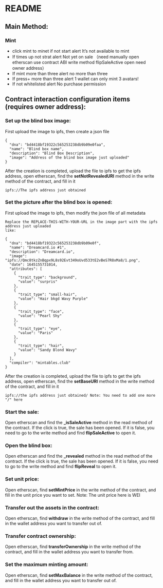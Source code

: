 # README

## Main Method:

### Mint

- click mint to minet if not start alert It’s not available to mint
- If times up not strat alert Not yet on sale （need manually open etherscan use contract ABI write method flipSaleActive open need owner address）
- If mint more than three alert no more than three
- If press+ more than three alert 1 wallet can only mint 3 avatars!
- If not whitelisted alert No purchase permission

## Contract interaction configuration items (requires owner address):

### Set up the blind box image:

First upload the image to ipfs, then create a json file

````
{
  "dna": "bd4418bf19322c565253238db9b09e0faa",
  "name": "Blind box name",
  "description": "Blind Box Description",
  "image": "Address of the blind box image just uploaded"
}
````

After the creation is completed, upload the file to ipfs to get the ipfs address, open etherscan, find the **setNotRevealedURI** method in the write method of the contract, and fill in it

````
ipfs://The ipfs address just obtained
````

### Set the picture after the blind box is opened:

First upload the image to ipfs, then modify the json file of all metadata

````
Replace the REPLACE-THIS-WITH-YOUR-URL in the image part with the ipfs address just uploaded
like:

{
  "dna": "bd4418bf19322c565253238db9b09e0f",
  "name": "Dreamcard.io #1",
  "description": "Dreamcard.io",
  "image": "ipfs://Qmc8tkzZnBqpx9L8s92Evt349oUvd533tE2vBeS7R8xMa8/1.png",
  "date": 1645155731014,
  "attributes": [
    {
      "trait_type": "background",
      "value": "surpris"
    },
    {
      "trait_type": "small-hair",
      "value": "Hair bkgd Wavy Purple"
    },
    {
      "trait_type": "face",
      "value": "Pearl Shy"
    },
    {
      "trait_type": "eye",
      "value": "Paris"
    },
    {
      "trait_type": "hair",
      "value": "Sandy Blond Wavy"
    }
  ],
  "compiler": "mintables.club"
}
````

After the creation is completed, upload the file to ipfs to get the ipfs address, open etherscan, find the **setBaseURl** method in the write method of the contract, and fill in it

````
ipfs://the ipfs address just obtained/ Note: You need to add one more "/" here
````

### Start the sale:

Open etherscan and find the **_isSaleActive** method in the read method of the contract. If the click is true, the sale has been opened. If it is false, you need to go to the write method and find **flipSaleActive** to open it.

### Open the blind box:

Open etherscan and find the **_revealed** method in the read method of the contract. If the click is true, the sale has been opened. If it is false, you need to go to the write method and find **flipReveal** to open it.

### Set unit price:

Open etherscan, find **setMintPrice** in the write method of the contract, and fill in the unit price you want to set. Note: The unit price here is WEI

### Transfer out the assets in the contract:

Open etherscan, find **withdraw** in the write method of the contract, and fill in the wallet address you want to transfer out of.

### Transfer contract ownership:

Open etherscan, find **transferOwnership** in the write method of the contract, and fill in the wallet address you want to transfer from.

### Set the maximum minting amount:

Open etherscan, find **setMaxBalance** in the write method of the contract, and fill in the wallet address you want to transfer out of.

###
